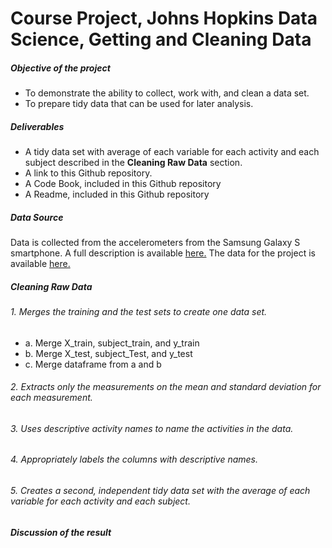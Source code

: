Course Project, Johns Hopkins Data Science, Getting and Cleaning Data
=====================================================================
##### Objective of the project
* To demonstrate the ability to collect, work with, and clean a data set.
* To prepare tidy data that can be used for later analysis.

##### Deliverables
* A tidy data set with average of each variable for each activity and each subject described in the **Cleaning Raw Data** section.
* A link to this Github repository.
* A Code Book, included in this Github repository
* A Readme, included in this Github repository

##### Data Source
Data is collected from the accelerometers from the Samsung Galaxy S smartphone.  A full description is available [here.](http://archive.ics.uci.edu/ml/datasets/Human+Activity+Recognition+Using+Smartphones)
The data for the project is available [here.](https://d396qusza40orc.cloudfront.net/getdata%2Fprojectfiles%2FUCI%20HAR%20Dataset.zip)



##### Cleaning Raw Data
###### 1. Merges the training and the test sets to create one data set.
* a. Merge X_train, subject_train, and y_train
* b. Merge X_test, subject_Test, and y_test
* c. Merge dataframe from a and b

###### 2. Extracts only the measurements on the mean and standard deviation for each measurement.

###### 3. Uses descriptive activity names to name the activities in the data.

###### 4. Appropriately labels the columns with descriptive names.

###### 5. Creates a second, independent tidy data set with the average of each variable for each activity and each subject.

##### Discussion of the result




